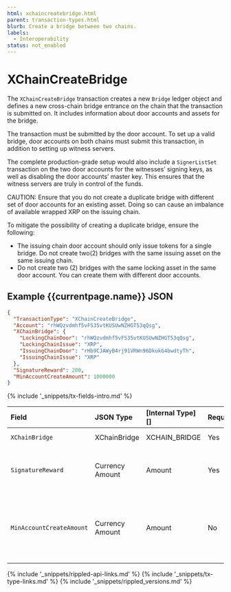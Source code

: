 ```yaml
---
html: xchaincreatebridge.html 
parent: transaction-types.html
blurb: Create a bridge between two chains.
labels:
  - Interoperability
status: not_enabled
---
```

# XChainCreateBridge

The `XChainCreateBridge` transaction creates a new `Bridge` ledger object and defines a new cross-chain bridge entrance on the chain that the transaction is submitted on. It includes information about door accounts and assets for the bridge. 

The transaction must be submitted by the door account. To set up a valid bridge, door accounts on both chains must submit this transaction, in addition to setting up witness servers.

The complete production-grade setup would also include a `SignerListSet` transaction on the two door accounts for the witnesses’ signing keys, as well as disabling the door accounts’ master key. This ensures that the witness servers are truly in control of the funds.

CAUTION: Ensure that you do not create a duplicate bridge with different set of door accounts for an existing asset. Doing so can cause an imbalance of available wrapped XRP on the issuing chain. 

To mitigate the possibility of creating a duplicate bridge, ensure the following:

* The issuing chain door account should only issue tokens for a single bridge. Do not create two(2) bridges with the same issuing asset on the same issuing chain. 
* Do not create two (2) bridges with the same locking asset in the same door account. You can create them with different door accounts. 

## Example {{currentpage.name}} JSON


```json
{
  "TransactionType": "XChainCreateBridge",
  "Account": "rhWQzvdmhf5vFS35vtKUSUwNZHGT53qQsg",
  "XChainBridge": {
    "LockingChainDoor": "rhWQzvdmhf5vFS35vtKUSUwNZHGT53qQsg",
    "LockingChainIssue": "XRP",
    "IssuingChainDoor": "rHb9CJAWyB4rj91VRWn96DkukG4bwdtyTh",
    "IssuingChainIssue": "XRP"
  },
  "SignatureReward": 200,
  "MinAccountCreateAmount": 1000000
}
```


{% include '_snippets/tx-fields-intro.md' %}

| Field         | JSON Type           | [Internal Type][] | Required? | Description        |
|:--------------|:--------------------|:------------------|:----------|:-------------------|
| `XChainBridge`| XChainBridge        | XCHAIN_BRIDGE     | Yes       | The bridge (door accounts and assets) to create. |
| `SignatureReward` | Currency Amount | Amount            | Yes       | The total amount to pay the witness servers for their signatures. This amount will be split among the signers. |
| `MinAccountCreateAmount` | Currency Amount | Amount     |  No       | The minimum amount, in XRP, required for a `XChainCreateAccountCommit` transaction. This is only applicable for XRP-XRP bridges and transactions fail if this field is not present. |

<!-- ## Error Cases

In addition to errors that can occur for all transactions, {{currentpage.name}} transactions can result in the following [transaction result codes](transaction-results.html):

| Error Code                    | Description                                  |
|:------------------------------|:---------------------------------------------|
| `temDISABLED`                 | The [NonFungibleTokensV1 amendment][] is not enabled. |
-->


<!--{# common link defs #}-->
{% include '_snippets/rippled-api-links.md' %}
{% include '_snippets/tx-type-links.md' %}
{% include '_snippets/rippled_versions.md' %}
